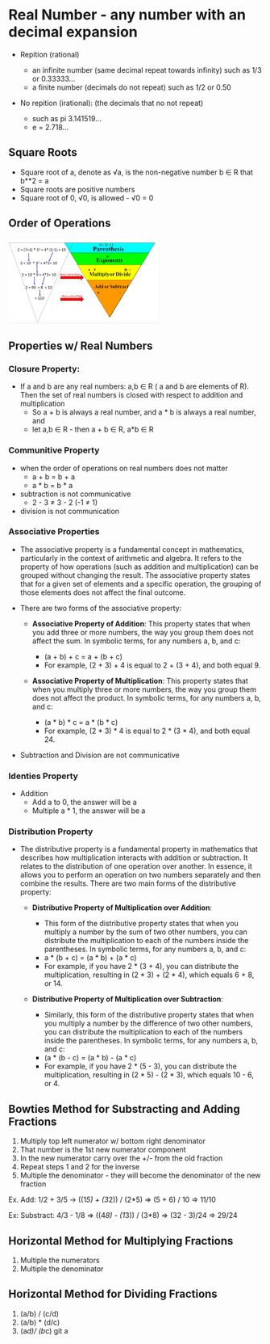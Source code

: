 # Real Number - any number with an decimal expansion

- Repition (rational)
  - an infinite number (same decimal repeat towards infinity) such as 1/3 or 0.33333...
  - a finite number (decimals do not repeat) such as 1/2 or 0.50

- No repition (irational): (the decimals that no not repeat)
  - such as pi 3.141519...
  - e = 2.718...
 
## Square Roots

- Square root of a, denote as √a, is the non-negative number b ∈ R that b**2 = a
- Square roots are positive numbers
- Square root of 0, √0, is allowed - √0 = 0

## Order of Operations

![Order of Operations](../../Images/01/Order_of_Operations_Pyramid.png)

## Properties w/ Real Numbers

###  __Closure Property__:
  - If a and b are any real numbers: a,b ∈ R ( a and b are elements of R). Then the set of real numbers is closed with respect to addition and multiplication
    - So a + b is always a real number, and a * b is always a real number, and
    - let a,b ∈ R - then a + b ∈ R, a*b ∈ R 

### Communitive Property
- when the order of operations on real numbers does not matter
  - a + b = b + a
  - a * b = b * a
- subtraction is not communicative
  -  2 - 3 ≠ 3 - 2  (-1 ≠ 1)
- division is not communication

### Associative Properties
 -  The associative property is a fundamental concept in mathematics, particularly in the context of arithmetic and algebra. It refers to the property of how operations (such as addition and multiplication) can be grouped without changing the result. The associative property states that for a given set of elements and a specific operation, the grouping of those elements does not affect the final outcome.

  - There are two forms of the associative property:

    - __Associative Property of Addition__: This property states that when you add three or more numbers, the way you group them does not affect the sum. In symbolic terms, for any numbers a, b, and c:
      - (a + b) + c = a + (b + c)
      - For example, (2 + 3) + 4 is equal to 2 + (3 + 4), and both equal 9.

    - __Associative Property of Multiplication__: This property states that when you multiply three or more numbers, the way you group them does not affect the product. In symbolic terms, for any numbers a, b, and c:

      - (a * b) * c = a * (b * c)
      - For example, (2 * 3) * 4 is equal to 2 * (3 * 4), and both equal 24.

- Subtraction and Division are not communicative  

### Identies Property
   - Addition
     - Add a to 0, the answer will be a
     - Multiple a * 1, the answer will be a  

### Distribution Property
- The distributive property is a fundamental property in mathematics that describes how multiplication interacts with addition or subtraction. It relates to the distribution of one operation over another. In essence, it allows you to perform an operation on two numbers separately and then combine the results. There are two main forms of the distributive property:

  - __Distributive Property of Multiplication over Addition__:
    - This form of the distributive property states that when you multiply a number by the sum of two other numbers, you can distribute the multiplication to each of the numbers inside the parentheses. In symbolic terms, for any numbers a, b, and c:
    - a * (b + c) = (a * b) + (a * c)
    - For example, if you have 2 * (3 + 4), you can distribute the multiplication, resulting in (2 * 3) + (2 * 4), which equals 6 + 8, or 14.

  - __Distributive Property of Multiplication over Subtraction__:
    - Similarly, this form of the distributive property states that when you multiply a number by the difference of two other numbers, you can distribute the multiplication to each of the numbers inside the parentheses. In symbolic terms, for any numbers a, b, and c:
    - (a * (b - c) = (a * b) - (a * c)
    - For example, if you have 2 * (5 - 3), you can distribute the multiplication, resulting in (2 * 5) - (2 * 3), which equals 10 - 6, or 4. 


## Bowties Method for Substracting and Adding Fractions

1. Multiply top left numerator w/ bottom right denominator
2. That number is the 1st new numerator component
3. In the new numerator carry over the +/- from the old fraction
4. Repeat steps 1 and 2 for the inverse
5. Multiple the denominator - they will become the denominator of the new fraction

Ex. Add:  1/2 + 3/5 -> ((1*5) + (3*2)) / (2*5) => (5 + 6) / 10 => 11/10

Ex: Substract: 4/3 - 1/8 => ((4*8) - (1*3)) / (3*8) => (32 - 3)/24 => 29/24

## Horizontal Method for Multiplying Fractions
1. Multiple the numerators
2. Multiple the denominator

## Horizontal Method for Dividing Fractions
1. (a/b) / (c/d)
2. (a/b) * (d/c)
3. (a*d)/ (b*c)
git a



